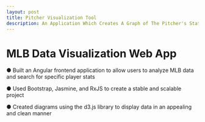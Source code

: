 ```yaml
---
layout: post
title: Pitcher Visualization Tool
description: An Application Which Creates A Graph of The Pitcher's Stats
---
```


MLB Data Visualization Web App
============

● Built an Angular frontend application to allow users to analyze MLB data and search for specific
player stats

● Used Bootstrap, Jasmine, and RxJS to create a stable and scalable project

● Created diagrams using the d3.js library to display data in an appealing and clean manner